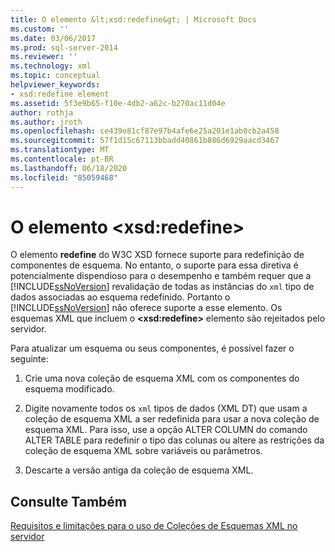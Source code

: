 ```yaml
---
title: O elemento &lt;xsd:redefine&gt; | Microsoft Docs
ms.custom: ''
ms.date: 03/06/2017
ms.prod: sql-server-2014
ms.reviewer: ''
ms.technology: xml
ms.topic: conceptual
helpviewer_keywords:
- xsd:redefine element
ms.assetid: 5f3e9b65-f10e-4db2-a62c-b270ac11d04e
author: rothja
ms.author: jroth
ms.openlocfilehash: ce439e81cf87e97b4afe6e25a201e1ab0cb2a458
ms.sourcegitcommit: 57f1d15c67113bbadd40861b886d6929aacd3467
ms.translationtype: MT
ms.contentlocale: pt-BR
ms.lasthandoff: 06/18/2020
ms.locfileid: "85059468"
---
```

# <a name="the-ltxsdredefinegt-element"></a>O elemento &lt;xsd:redefine&gt;
  O elemento **redefine** do W3C XSD fornece suporte para redefinição de componentes de esquema. No entanto, o suporte para essa diretiva é potencialmente dispendioso para o desempenho e também requer que a [!INCLUDE[ssNoVersion](../../includes/ssnoversion-md.md)] revalidação de todas as instâncias do `xml` tipo de dados associadas ao esquema redefinido. Portanto o [!INCLUDE[ssNoVersion](../../includes/ssnoversion-md.md)] não oferece suporte a esse elemento. Os esquemas XML que incluem o **\<xsd:redefine>** elemento são rejeitados pelo servidor.  
  
 Para atualizar um esquema ou seus componentes, é possível fazer o seguinte:  
  
1.  Crie uma nova coleção de esquema XML com os componentes do esquema modificado.  
  
2.  Digite novamente todos os `xml` tipos de dados (XML DT) que usam a coleção de esquema XML a ser redefinida para usar a nova coleção de esquema XML. Para isso, use a opção ALTER COLUMN do comando ALTER TABLE para redefinir o tipo das colunas ou altere as restrições da coleção de esquema XML sobre variáveis ou parâmetros.  
  
3.  Descarte a versão antiga da coleção de esquema XML.  
  
## <a name="see-also"></a>Consulte Também  
 [Requisitos e limitações para o uso de Coleções de Esquemas XML no servidor](requirements-and-limitations-for-xml-schema-collections-on-the-server.md)  
  
  
